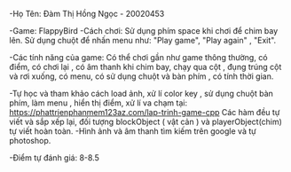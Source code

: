 -Họ Tên: Đàm Thị Hồng Ngọc - 20020453

-Game: FlappyBird
-Cách chơi: Sử dụng phím space  khi chơi để chim bay lên. 
             Sử dụng chuột để nhấn menu như: "Play game", "Play again" , "Exit".

-Các tính năng của game: Có thể chơi gần như game thông thường, có điểm, có chơi lại , có âm thanh khi chim bay, chạy qua cột , đụng trúng cột và rơi xuống,  có menu, có sử dụng chuột và bàn phím , có tính thời gian. 

-Tự học và tham khảo cách load ảnh, xử lí color key , sử dụng chuột bàn phím, làm menu , hiển thị điểm, xử lí va chạm tại: https://phattrienphanmem123az.com/lap-trinh-game-cpp
 Các hàm đều tự viết và sắp xếp lại, đối tượng  blockObject ( vật cản ) và playerObject(chim) tự viết hoàn toàn.
-Hình ảnh và âm thanh tìm kiếm trên google và tự photoshop.

-Điểm tự đánh giá: 8-8.5 
   

